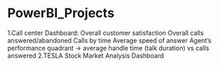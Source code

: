 # PowerBI_Projects
1.Call center Dashboard:
Overall customer satisfaction
Overall calls answered/abandoned
Calls by time
Average speed of answer
Agent’s performance quadrant -> average handle time (talk duration) vs calls answered
2.TESLA Stock Market Analysis Dashboard 






